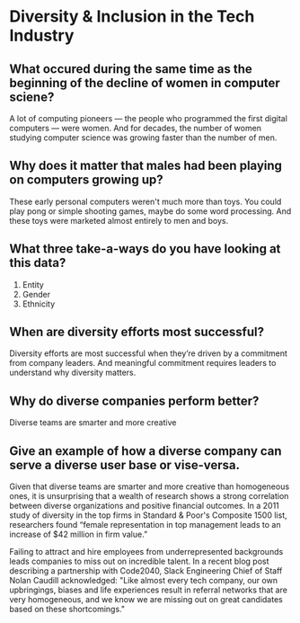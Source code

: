 # Diversity & Inclusion in the Tech Industry

## What occured during the same time as the beginning of the decline of women in computer sciene?
A lot of computing pioneers — the people who programmed the first digital computers — were women. And for decades, the number of women studying computer science was growing faster than the number of men. 

## Why does it matter that males had been playing on computers growing up?
These early personal computers weren't much more than toys. You could play pong or simple shooting games, maybe do some word processing. And these toys were marketed almost entirely to men and boys.

## What three take-a-ways do you have looking at this data?
1. Entity
2. Gender
3. Ethnicity

## When are diversity efforts most successful?
Diversity efforts are most successful when they’re driven by a commitment from company leaders. And meaningful commitment requires leaders to understand why diversity matters.

## Why do diverse companies perform better?
Diverse teams are smarter and more creative 

## Give an example of how a diverse company can serve a diverse user base or vise-versa.
Given that diverse teams are smarter and more creative than homogeneous ones, it is unsurprising that a wealth of research shows a strong correlation between diverse organizations and positive financial outcomes. In a 2011 study of diversity in the top firms in Standard & Poor's Composite 1500 list, researchers found “female representation in top management leads to an increase of $42 million in firm value.”

Failing to attract and hire employees from underrepresented backgrounds leads companies to miss out on incredible talent. In a recent blog post describing a partnership with Code2040, Slack Engineering Chief of Staff Nolan Caudill acknowledged: "Like almost every tech company, our own upbringings, biases and life experiences result in referral networks that are very homogeneous, and we know we are missing out on great candidates based on these shortcomings."
